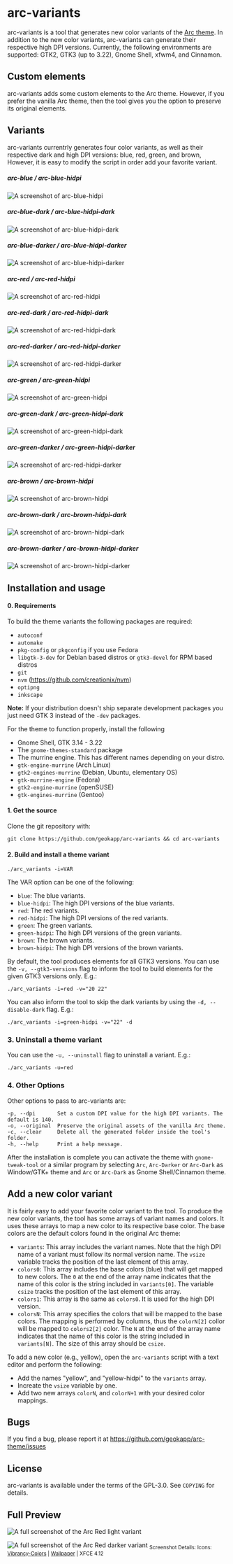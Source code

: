 # arc-variants

arc-variants is a tool that generates new color variants of the [Arc theme](https://github.com/horst3180/arc-theme). In addition to the new color variants, arc-variants can generate their respective high DPI versions. Currently, the following environments are supported: GTK2, GTK3 (up to 3.22), Gnome Shell, xfwm4, and Cinnamon.

## Custom elements

arc-variants adds some custom elements to the Arc theme. However, if you prefer the vanilla Arc theme, then the tool gives you the option to preserve its original elements.

## Variants 

arc-variants currentrly generates four color variants, as well as their respective dark and high DPI versions: blue, red, green, and brown, However, it is easy to modify the script in order add your favorite variant.

##### arc-blue / arc-blue-hidpi

![A screenshot of arc-blue-hidpi](https://raw.githubusercontent.com/geokapp/arc-variants/master/examples/blue-light.png)

##### arc-blue-dark / arc-blue-hidpi-dark

![A screenshot of arc-blue-hidpi-dark](https://raw.githubusercontent.com/geokapp/arc-variants/master/examples/blue-dark.png)

##### arc-blue-darker / arc-blue-hidpi-darker

![A screenshot of arc-blue-hidpi-darker](https://raw.githubusercontent.com/geokapp/arc-variants/master/examples/blue-darker.png)

##### arc-red / arc-red-hidpi

![A screenshot of arc-red-hidpi](https://raw.githubusercontent.com/geokapp/arc-variants/master/examples/red-light.png)

##### arc-red-dark / arc-red-hidpi-dark

![A screenshot of arc-red-hidpi-dark](https://raw.githubusercontent.com/geokapp/arc-variants/master/examples/red-dark.png)

##### arc-red-darker / arc-red-hidpi-darker

![A screenshot of arc-red-hidpi-darker](https://raw.githubusercontent.com/geokapp/arc-variants/master/examples/red-darker.png)

##### arc-green / arc-green-hidpi

![A screenshot of arc-green-hidpi](https://raw.githubusercontent.com/geokapp/arc-variants/master/examples/green-light.png)

##### arc-green-dark / arc-green-hidpi-dark

![A screenshot of arc-green-hidpi-dark](https://raw.githubusercontent.com/geokapp/arc-variants/master/examples/green-dark.png)

##### arc-green-darker / arc-green-hidpi-darker

![A screenshot of arc-red-hidpi-darker](https://raw.githubusercontent.com/geokapp/arc-variants/master/examples/green-darker.png)

##### arc-brown / arc-brown-hidpi

![A screenshot of arc-brown-hidpi](https://raw.githubusercontent.com/geokapp/arc-variants/master/examples/brown-light.png)

##### arc-brown-dark / arc-brown-hidpi-dark

![A screenshot of arc-brown-hidpi-dark](https://raw.githubusercontent.com/geokapp/arc-variants/master/examples/brown-dark.png)

##### arc-brown-darker / arc-brown-hidpi-darker

![A screenshot of arc-brown-hidpi-darker](https://raw.githubusercontent.com/geokapp/arc-variants/master/examples/brown-darker.png)

## Installation and usage

#### 0. Requirements

To build the theme variants the following packages are required: 
* `autoconf`
* `automake`
* `pkg-config` or `pkgconfig` if you use Fedora
* `libgtk-3-dev` for Debian based distros or `gtk3-devel` for RPM based distros
* `git` 
* `nvm` (https://github.com/creationix/nvm)
* `optipng`
* `inkscape`

**Note:** If your distribution doesn't ship separate development packages you just need GTK 3 instead of the `-dev` packages.

For the theme to function properly, install the following
* Gnome Shell, GTK 3.14 - 3.22
* The `gnome-themes-standard` package
* The murrine engine. This has different names depending on your distro.
* `gtk-engine-murrine` (Arch Linux)
* `gtk2-engines-murrine` (Debian, Ubuntu, elementary OS)
* `gtk-murrine-engine` (Fedora)
* `gtk2-engine-murrine` (openSUSE)
* `gtk-engines-murrine` (Gentoo)

#### 1. Get the source

Clone the git repository with:

    git clone https://github.com/geokapp/arc-variants && cd arc-variants

#### 2. Build and install a theme variant

    ./arc_variants -i=VAR

The VAR option can be one of the following:
* `blue`: The blue variants.
* `blue-hidpi`: The high DPI versions of the blue variants.
* `red`: The red variants.
* `red-hidpi`: The high DPI versions of the red variants.
* `green`: The green variants.
* `green-hidpi`: The high DPI versions of the green variants.
* `brown`: The brown variants.
* `brown-hidpi`: The high DPI versions of the brown variants.

By default, the tool produces elements for all GTK3 versions. You can use the `-v, --gtk3-versions` flag to inform the tool to build elements for the given GTK3 versions only. E.g.: 

    ./arc_variants -i=red -v="20 22"

You can also inform the tool to skip the dark variants by using the `-d, --disable-dark` flag. E.g.:   

    ./arc_variants -i=green-hidpi -v="22" -d

### 3. Uninstall a theme variant

You can use the `-u, --uninstall` flag to uninstall a variant. E.g.:

    ./arc_variants -u=red

### 4. Other Options

Other options to pass to arc-variants are:

    -p, --dpi       Set a custom DPI value for the high DPI variants. The default is 140. 
    -o, --original  Preserve the original assets of the vanilla Arc theme.
    -c, --clear     Delete all the generated folder inside the tool's folder.
    -h, --help      Print a help message.

After the installation is complete you can activate the theme with `gnome-tweak-tool` or a similar program by selecting `Arc`, `Arc-Darker` or `Arc-Dark` as Window/GTK+ theme and `Arc` or `Arc-Dark` as Gnome Shell/Cinnamon theme.

## Add a new color variant

It is fairly easy to add your favorite color variant to the tool. To produce the new color variants, the tool has some arrays of variant names and colors. It uses these arrays to map a new color to its respective base color. The base colors are the default colors found in the original Arc theme:

* `variants`: This array includes the variant names. Note that the high DPI name of a variant must follow its normal version name. The `vsize` variable tracks the position of the last element of this array.
* `colors0`: This array includes the base colors (blue) that will get mapped to new colors. The `0` at the end of the array name indicates that the name of this color is the string included in `variants[0]`. The variable `csize` tracks the position of the last element of this array.
* `colors1`: This array is the same as `colors0`. It is used for the high DPI version.
* `colorsN`: This array specifies the colors that  will be mapped to the base colors. The mapping is performed by columns, thus the `colorN[2]` collor will be mapped to `colors2[2]` color. The `N` at the end of the array name indicates that the name of this color is the string included in `variants[N]`. The size of this array should be `csize`.

To add a new color (e.g., yellow), open the `arc-variants` script with a text editor and perform the following:

* Add the names "yellow", and "yellow-hidpi" to the `variants` array.
* Increate the `vsize` variable by one.
* Add two new arrays `colorN`, and `colorN+1` with your desired color mappings.

## Bugs
If you find a bug, please report it at https://github.com/geokapp/arc-theme/issues

## License
arc-variants is available under the terms of the GPL-3.0. See `COPYING` for details.


## Full Preview

![A full screenshot of the Arc Red light variant](http://imgur.com/t7V3P1M)

![A full screenshot of the Arc Red darker variant](http://imgur.com/BGLiWLf)
<sub>Screenshot Details: Icons: [Vibrancy-Colors](http://www.ravefinity.com/p/vibrancy-colors-gtk-icon-theme.html) | [Wallpaper](http://imgur.com/dc8cIit) | XFCE 4.12 </sub>

